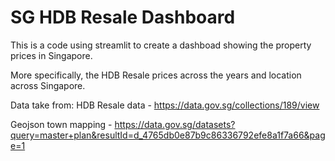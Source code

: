 # SG HDB Resale Dashboard

This is a code using streamlit to create a dashboad showing the property prices in Singapore.

More specifically, the HDB Resale prices across the years and location across Singapore.

Data take from: 
HDB Resale data - https://data.gov.sg/collections/189/view

Geojson town mapping - https://data.gov.sg/datasets?query=master+plan&resultId=d_4765db0e87b9c86336792efe8a1f7a66&page=1
